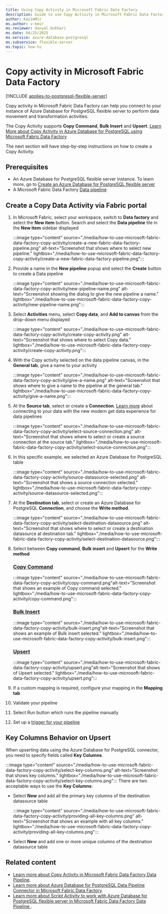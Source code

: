 ```yaml
---
title: Using Copy Activity in Microsoft Fabric Data Factory
description: Guide to use Copy Activity in Microsoft Fabric Data Factory for Azure Database for PostgreSQL
author: KazimMir
ms.author: v-kmir
ms.reviewer: danyal.bukhari
ms.date: 04/25/2025
ms.service: azure-database-postgresql
ms.subservice: flexible-server
ms.topic: how-to
---
```


# Copy activity in Microsoft Fabric Data Factory

[!INCLUDE [applies-to-postgresql-flexible-server](~/reusable-content/ce-skilling/azure/includes/postgresql/includes/applies-to-postgresql-flexible-server.md)]

Copy activity in Microsoft Fabric Data Factory can help you connect to your instance of Azure Database for PostgreSQL flexible server to perform data movement and transformation activities.

The Copy Activity supports **Copy Command**, **Bulk Insert** and **Upsert**. [Learn More about Copy Activity in Azure Database for PostgreSQL using Microsoft Fabric Data Factory](/fabric/data-factory/connector-azure-database-for-postgresql-copy-activity)

The next section will have step-by-step instructions on how to create a Copy Activity. 

## Prerequisites

- An Azure Database for PostgreSQL flexible server instance. To learn more, go to [Create an Azure Database for PostgreSQL flexible server](/azure/postgresql/flexible-server/quickstart-create-server)
- A Microsoft Fabric Data Factory [Data pipeline](/fabric/data-factory/pipeline-landing-page)

## Create a Copy Data Activity via Fabric portal

1. In Microsoft Fabric, select your workspace, switch to **Data factory** and select the **New item** button. Search and select the **Data pipeline** tile in the **New item** sidebar displayed

   :::image type="content" source="./media/how-to-use-microsoft-fabric-data-factory-copy-activity/create-a-new-fabric-data-factory-pipeline.png" alt-text="Screenshot that shows where to select new pipeline." lightbox="./media/how-to-use-microsoft-fabric-data-factory-copy-activity/create-a-new-fabric-data-factory-pipeline.png":::

1. Provide a name in the **New pipeline** popup and select the **Create** button to create a Data pipeline

   :::image type="content" source="./media/how-to-use-microsoft-fabric-data-factory-copy-activity/new-pipeline-name.png" alt-text="Screenshot showing the dialog to give the new pipeline a name." lightbox="./media/how-to-use-microsoft-fabric-data-factory-copy-activity/new-pipeline-name.png":::


1. Select  **Activities** menu, select **Copy data**, and **Add to canvas** from the drop-down menu displayed

   :::image type="content" source="./media/how-to-use-microsoft-fabric-data-factory-copy-activity/create-copy-activity.png" alt-text="Screenshot that shows where to select Copy data." lightbox="./media/how-to-use-microsoft-fabric-data-factory-copy-activity/create-copy-activity.png":::

1. With the Copy activity selected on the data pipeline canvas, in the **General tab**, give a name to your activity

   :::image type="content" source="./media/how-to-use-microsoft-fabric-data-factory-copy-activity/give-a-name.png" alt-text="Screenshot that shows where to give a name to the pipeline at the general tab." lightbox="./media/how-to-use-microsoft-fabric-data-factory-copy-activity/give-a-name.png":::


1. At the **Source tab**, select or create a **Connection**. [Learn more](/fabric/data-factory/modern-get-data-experience-pipeline) about connecting to your data with the new modern get data experience for data pipelines

   :::image type="content" source="./media/how-to-use-microsoft-fabric-data-factory-copy-activity/select-source-connection.png" alt-text="Screenshot that shows where to select or create a source connection at the source tab." lightbox="./media/how-to-use-microsoft-fabric-data-factory-copy-activity/select-source-connection.png":::

1. In this specific example, we selected an Azure Database for PostgreSQL table

   :::image type="content" source="./media/how-to-use-microsoft-fabric-data-factory-copy-activity/source-datasource-selected.png" alt-text="Screenshot that shows a source connection selected." lightbox="./media/how-to-use-microsoft-fabric-data-factory-copy-activity/source-datasource-selected.png":::

1. At the **Destination tab**, select or create an Azure Database for PostgreSQL **Connection**, and  choose the **Write method**.

   :::image type="content" source="./media/how-to-use-microsoft-fabric-data-factory-copy-activity/select-destination-datasource.png" alt-text="Screenshot that shows where to select or create a destination datasource at destination tab." lightbox="./media/how-to-use-microsoft-fabric-data-factory-copy-activity/select-destination-datasource.png":::

1. Select between **Copy command**, **Bulk insert** and **Upsert** for the **Write method**  
    
   ### [Copy Command](#tab/copy-command)
          
   :::image type="content" source="./media/how-to-use-microsoft-fabric-data-factory-copy-activity/copy-command.png"alt-text="Screenshot that shows an example of Copy command selected." lightbox="./media/how-to-use-microsoft-fabric-data-factory-copy-activity/copy-command.png":::

   ### [Bulk Insert](#tab/bulk-insert)
      
   :::image type="content" source="./media/how-to-use-microsoft-fabric-data-factory-copy-activity/bulk-insert.png"alt-text="Screenshot that shows an example of Bulk insert selected." lightbox="./media/how-to-use-microsoft-fabric-data-factory-copy-activity/bulk-insert.png":::

   ### [Upsert](#tab/upsert)

   :::image type="content" source="./media/how-to-use-microsoft-fabric-data-factory-copy-activity/upsert.png"alt-text="Screenshot that shows of Upsert selected." lightbox="./media/how-to-use-microsoft-fabric-data-factory-copy-activity/upsert.png":::
   

1. If a custom mapping is required, configure your mapping in the **Mapping tab**
1. Validate your pipeline
1. Select Run button which runs the pipeline manually
1. Set up a [trigger for your pipeline](/fabric/data-factory/pipeline-runs)

## Key Columns Behavior on Upsert

When upserting data using the Azure Database for PostgreSQL connector, you need to specify fields called **Key Columns**.

:::image type="content" source="./media/how-to-use-microsoft-fabric-data-factory-copy-activity/select-key-columns.png" alt-text="Screenshot that shows key columns." lightbox="./media/how-to-use-microsoft-fabric-data-factory-copy-activity/select-key-columns.png":::
There are two acceptable ways to use the **Key Columns**:

- Select **New** and add all the primary key columns of the destination datasource table

   :::image type="content" source="./media/how-to-use-microsoft-fabric-data-factory-copy-activity/providing-all-key-columns.png" alt-text="Screenshot that shows an example with all key columns." lightbox="./media/how-to-use-microsoft-fabric-data-factory-copy-activity/providing-all-key-columns.png":::

- Select **New** and add one or more unique columns of the destination datasource table


## Related content

- [Learn more about Copy Activity in Microsoft Fabric Data Factory Data Pipeline](/fabric/data-factory/connector-azure-database-for-postgresql-copy-activity).
- [Learn more about Azure Database for PostgreSQL Data Pipeline Connector in Microsoft Fabric Data Factory](/fabric/data-factory/connector-azure-database-for-postgresql-overview).
- [Learn more about Script Activity to work with Azure Database for PostgreSQL flexible server in Microsoft Fabric Data Factory Data Pipeline ](how-to-use-microsoft-fabric-data-factory-script-activity.md).